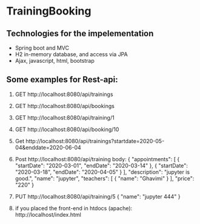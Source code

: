 # TrainingBooking

## Technologies for the impelementation

* Spring boot and MVC
* H2 in-memory database, and access via JPA
* Ajax, javascript, html, bootstrap


## Some examples for Rest-api:

1. GET http://localhost:8080/api/trainings
2. GET http://localhost:8080/api/bookings
3. GET http://localhost:8080/api/training/1
4. GET http://localhost:8080/api/booking/10
5. Get http://localhost:8080/api/trainings?startdate=2020-05-04&enddate=2020-06-04
6. Post http://localhost:8080/api/training
body:
 {
        "appointments": [
            {
                "startDate": "2020-03-01",
                "endDate": "2020-03-14"
            },
            {
                "startDate": "2020-03-18",
                "endDate": "2020-04-05"
            }
        ],
        "description": "jupyter is good.",
        "name": "jupyter",
        "teachers": [
            {
                "name": "Ghavimi"
            }
        ],
        "price": "220"
 }

7. PUT http://localhost:8080/api/training/5
{
	"name": "jupyter 444"
}

8. if you placed the front-end in htdocs (apache):
http://localhost/index.html

